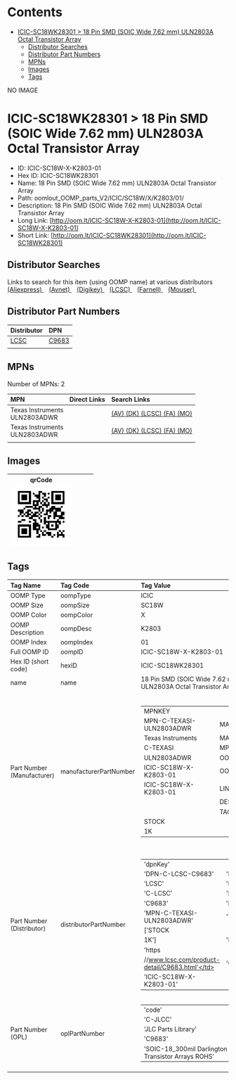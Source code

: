 



Contents
========

* [ICIC-SC18WK28301 > 18 Pin SMD (SOIC Wide 7.62 mm) ULN2803A Octal Transistor Array](#icic-sc18wk28301--18-pin-smd-soic-wide-762-mm-uln2803a-octal-transistor-array)
	* [Distributor Searches](#distributor-searches)
	* [Distributor Part Numbers](#distributor-part-numbers)
	* [MPNs](#mpns)
	* [Images](#images)
	* [Tags](#tags)
  
NO IMAGE  
# ICIC-SC18WK28301 > 18 Pin SMD (SOIC Wide 7.62 mm) ULN2803A Octal Transistor Array

- ID: ICIC-SC18W-X-K2803-01
- Hex ID: ICIC-SC18WK28301
- Name: 18 Pin SMD (SOIC Wide 7.62 mm) ULN2803A Octal Transistor Array
- Path: oomlout_OOMP_parts_V2/ICIC/SC18W/X/K2803/01/
- Description: 18 Pin SMD (SOIC Wide 7.62 mm) ULN2803A Octal Transistor Array
- Long Link: [http://oom.lt/ICIC-SC18W-X-K2803-01](http://oom.lt/ICIC-SC18W-X-K2803-01)
- Short Link: [http://oom.lt/ICIC-SC18WK28301](http://oom.lt/ICIC-SC18WK28301)

## Distributor Searches
  
Links to search for this item (using OOMP name) at various distributors  
[(Aliexpress) ](https://www.aliexpress.com/wholesale?SearchText=18+Pin+SMD+SOIC+Wide+7.62+mm+ULN2803A+Octal+Transistor+Array)&nbsp;&nbsp;&nbsp;[(Avnet) ](https://www.avnet.com/shop/us/search/18+Pin+SMD+SOIC+Wide+7.62+mm+ULN2803A+Octal+Transistor+Array)&nbsp;&nbsp;&nbsp;[(Digikey) ](https://www.digikey.co.uk/en/products/result?s=18+Pin+SMD+SOIC+Wide+7.62+mm+ULN2803A+Octal+Transistor+Array)&nbsp;&nbsp;&nbsp;[(LCSC) ](https://www.lcsc.com/search?q=18+Pin+SMD+SOIC+Wide+7.62+mm+ULN2803A+Octal+Transistor+Array)&nbsp;&nbsp;&nbsp;[(Farnell) ](https://uk.farnell.com/search?st=18+Pin+SMD+SOIC+Wide+7.62+mm+ULN2803A+Octal+Transistor+Array)&nbsp;&nbsp;&nbsp;[(Mouser) ](https://www.mouser.com/c/?q=18+Pin+SMD+SOIC+Wide+7.62+mm+ULN2803A+Octal+Transistor+Array)&nbsp;&nbsp;&nbsp;
## Distributor Part Numbers
  

|Distributor|DPN|
| :--- | :--- |
|[LCSC](https://www.lcsc.com/product-detail/C9683.html)|[C9683](https://www.lcsc.com/product-detail/C9683.html)|
|||

## MPNs
  
Number of MPNs: 2  

|MPN|Direct Links|Search Links|
| :--- | :--- | :--- |
|Texas Instruments<br>ULN2803ADWR||[(AV) ](https://www.avnet.com/shop/us/search/ULN2803ADWR)[(DK) ](https://www.digikey.co.uk/products/en?keywords=ULN2803ADWR)[(LCSC) ](https://www.lcsc.com/search?q=ULN2803ADWR)[(FA) ](https://uk.farnell.com/search?st=ULN2803ADWR)[(MO) ](https://www.mouser.com/c/?q=ULN2803ADWR)|
|Texas Instruments<br>ULN2803ADWR||[(AV) ](https://www.avnet.com/shop/us/search/ULN2803ADWR)[(DK) ](https://www.digikey.co.uk/products/en?keywords=ULN2803ADWR)[(LCSC) ](https://www.lcsc.com/search?q=ULN2803ADWR)[(FA) ](https://uk.farnell.com/search?st=ULN2803ADWR)[(MO) ](https://www.mouser.com/c/?q=ULN2803ADWR)|
||||

## Images
  

|qrCode<br>[![](https://raw.githubusercontent.com/oomlout/oomlout_OOMP_parts_V2/main/ICIC/SC18W/X/K2803/01/qrCode_140.png)](https://github.com/oomlout/oomlout_OOMP_parts_V2/tree/main/ICIC/SC18W/X/K2803/01/qrCode.png)||||
| :---: | :---: | :---: | :---: |

## Tags
  

|Tag Name|Tag Code|Tag Value|
| :--- | :--- | :--- |
|OOMP Type|oompType|ICIC|
|OOMP Size|oompSize|SC18W|
|OOMP Color|oompColor|X|
|OOMP Description|oompDesc|K2803|
|OOMP Index|oompIndex|01|
|Full OOMP ID|oompID|ICIC-SC18W-X-K2803-01|
|Hex ID (short code)|hexID|ICIC-SC18WK28301|
|name|name|18 Pin SMD (SOIC Wide 7.62 mm) ULN2803A Octal Transistor Array|
|Part Number (Manufacturer)|manufacturerPartNumber|<table><tr><td>MPNKEY</td></tr><tr><td> MPN-C-TEXASI-ULN2803ADWR</td><td> MANUFACTURER</td></tr><tr><td> Texas Instruments</td><td> MANUCODE</td></tr><tr><td> C-TEXASI</td><td> MPN</td></tr><tr><td> ULN2803ADWR</td><td> OOMPIDPARTIAL</td></tr><tr><td> ICIC-SC18W-X-K2803-01</td><td> OOMPID</td></tr><tr><td> ICIC-SC18W-X-K2803-01</td><td> LINK</td></tr><tr><td> </td><td> DESCRIPTION</td></tr><tr><td> </td><td> TAGS</td></tr><tr><td> STOCK</td></tr><tr><td>1K</td></tr></table></td><td> <table><tr><td>MPNKEY</td></tr><tr><td> MPN-C-TEXASI-ULN2803ADWR</td><td> MANUFACTURER</td></tr><tr><td> Texas Instruments</td><td> MANUCODE</td></tr><tr><td> C-TEXASI</td><td> MPN</td></tr><tr><td> ULN2803ADWR</td><td> OOMPIDPARTIAL</td></tr><tr><td> ICIC-SC18W-X-K2803-01</td><td> OOMPID</td></tr><tr><td> ICIC-SC18W-X-K2803-01</td><td> LINK</td></tr><tr><td> </td><td> DESCRIPTION</td></tr><tr><td> </td><td> TAGS</td></tr><tr><td> STOCK</td></tr><tr><td>1K</td></tr></table>|
|Part Number (Distributor)|distributorPartNumber|<table><tr><td>'dpnKey'</td></tr><tr><td> 'DPN-C-LCSC-C9683'</td><td> 'DISTRIBUTOR'</td></tr><tr><td> 'LCSC'</td><td> 'DISTRCODE'</td></tr><tr><td> 'C-LCSC'</td><td> 'DPN'</td></tr><tr><td> 'C9683'</td><td> 'MPN'</td></tr><tr><td> 'MPN-C-TEXASI-ULN2803ADWR'</td><td> 'TAGS'</td></tr><tr><td> ['STOCK</td></tr><tr><td>1K']</td><td> 'LINK'</td></tr><tr><td> 'https</td></tr><tr><td>//www.lcsc.com/product-detail/C9683.html'</td><td> 'OOMPID'</td></tr><tr><td> 'ICIC-SC18W-X-K2803-01'</td></tr></table>|
|Part Number (OPL)|oplPartNumber|<table><tr><td>'code'</td></tr><tr><td> 'C-JLCC'</td><td> 'name'</td></tr><tr><td> 'JLC Parts Library'</td><td> 'partID'</td></tr><tr><td> 'C9683'</td><td> 'partName'</td></tr><tr><td> 'SOIC-18_300mil  Darlington Transistor Arrays ROHS'</td></tr></table>|
||||
